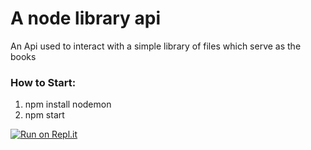 # A node library api
An Api used to interact with a simple library of files which serve as the books

### How to Start:
1. npm install nodemon
2. npm start




[![Run on Repl.it](https://repl.it/badge/github/Davien21/node-library-app)](https://repl.it/github/Davien21/node-library-app)

